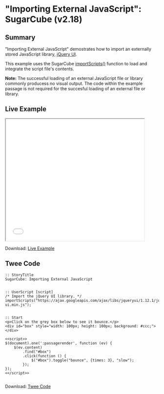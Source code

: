 # "Importing External JavaScript": SugarCube (v2.18)

## Summary

"Importing External JavaScript" demostrates how to import an externally stored JavaScript library, [jQuery UI](https://jqueryui.com/).

This example uses the SugarCube [importScripts()](http://www.motoslave.net/sugarcube/2/docs/functions.html#importscripts) function to load and integrate the script file's contents.

<div class="alertbox information"><strong>Note:</strong> The successful loading of an external JavaScript file or library commonly producess no visual output. The code within the example passage is not required for the succesful loading of an external file or library.</div>


## Live Example

<section>
<iframe src="sugarcube_importexternaljs_example.html" height=400 width=90%></iframe>


Download: <a href="sugarcube_importexternaljs_example.html" target="_blank">Live Example</a>
</section>

## Twee Code

```
:: StoryTitle
SugarCube: Importing External JavaScript


:: UserScript [script]
/* Import the jQuery UI library. */
importScripts("https://ajax.googleapis.com/ajax/libs/jqueryui/1.12.1/jquery-ui.min.js");


:: Start
<p>Click on the grey box below to see it bounce.</p>
<div id="box" style="width: 100px; height: 100px; background: #ccc;"></div>
 
<<script>>
$(document).one(':passagerender', function (ev) {
	$(ev.content)
		.find("#box")
		.click(function () {
			$("#box").toggle("bounce", {times: 3}, "slow");
		});
});
<</script>>


```

Download: <a href="sugarcube_importexternaljs_twee.txt" target="_blank">Twee Code</a>

